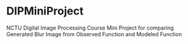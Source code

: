 # DIPMiniProject
NCTU Digital Image Processing Course Mini Project for comparing Generated Blur Image from Observed Function and Modeled Function

